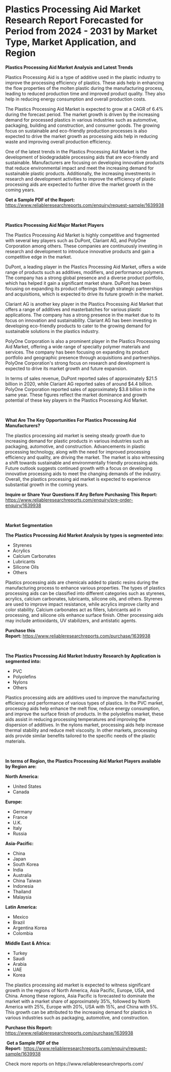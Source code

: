 <p><h1>Plastics Processing Aid Market Research Report Forecasted for Period from 2024 -  2031 by Market Type, Market Application, and Region</h1></p><p><strong>Plastics Processing Aid Market Analysis and Latest Trends</strong></p>
<p><p>Plastics Processing Aid is a type of additive used in the plastic industry to improve the processing efficiency of plastics. These aids help in enhancing the flow properties of the molten plastic during the manufacturing process, leading to reduced production time and improved product quality. They also help in reducing energy consumption and overall production costs.</p><p>The Plastics Processing Aid Market is expected to grow at a CAGR of 6.4% during the forecast period. The market growth is driven by the increasing demand for processed plastics in various industries such as automotive, packaging, building and construction, and consumer goods. The growing focus on sustainable and eco-friendly production processes is also expected to drive the market growth as processing aids help in reducing waste and improving overall production efficiency.</p><p>One of the latest trends in the Plastics Processing Aid Market is the development of biodegradable processing aids that are eco-friendly and sustainable. Manufacturers are focusing on developing innovative products that reduce environmental impact and meet the increasing demand for sustainable plastic products. Additionally, the increasing investments in research and development activities to improve the efficiency of plastic processing aids are expected to further drive the market growth in the coming years.</p></p>
<p><strong>Get a Sample PDF of the Report:&nbsp;</strong> <a href="https://www.reliableresearchreports.com/enquiry/request-sample/1639938">https://www.reliableresearchreports.com/enquiry/request-sample/1639938</a></p>
<p>&nbsp;</p>
<p><strong>Plastics Processing Aid Major Market Players</strong></p>
<p><p>The Plastics Processing Aid Market is highly competitive and fragmented with several key players such as DuPont, Clariant AG, and PolyOne Corporation among others. These companies are continuously investing in research and development to introduce innovative products and gain a competitive edge in the market.</p><p>DuPont, a leading player in the Plastics Processing Aid Market, offers a wide range of products such as additives, modifiers, and performance polymers. The company has a strong global presence and a diverse product portfolio, which has helped it gain a significant market share. DuPont has been focusing on expanding its product offerings through strategic partnerships and acquisitions, which is expected to drive its future growth in the market.</p><p>Clariant AG is another key player in the Plastics Processing Aid Market that offers a range of additives and masterbatches for various plastic applications. The company has a strong presence in the market due to its focus on innovation and sustainability. Clariant AG has been investing in developing eco-friendly products to cater to the growing demand for sustainable solutions in the plastics industry.</p><p>PolyOne Corporation is also a prominent player in the Plastics Processing Aid Market, offering a wide range of specialty polymer materials and services. The company has been focusing on expanding its product portfolio and geographic presence through acquisitions and partnerships. PolyOne Corporation's strong focus on research and development is expected to drive its market growth and future expansion.</p><p>In terms of sales revenue, DuPont reported sales of approximately $21.5 billion in 2020, while Clariant AG reported sales of around $4.4 billion. PolyOne Corporation reported sales of approximately $3.8 billion in the same year. These figures reflect the market dominance and growth potential of these key players in the Plastics Processing Aid Market.</p></p>
<p>&nbsp;</p>
<p><strong>What Are The Key Opportunities For Plastics Processing Aid Manufacturers?</strong></p>
<p><p>The plastics processing aid market is seeing steady growth due to increasing demand for plastic products in various industries such as packaging, automotive, and construction. Advancements in plastic processing technology, along with the need for improved processing efficiency and quality, are driving the market. The market is also witnessing a shift towards sustainable and environmentally friendly processing aids. Future outlook suggests continued growth with a focus on developing innovative processing aids to meet the changing demands of the industry. Overall, the plastics processing aid market is expected to experience substantial growth in the coming years.</p></p>
<p><strong>Inquire or Share Your Questions If Any Before Purchasing This Report:</strong> <a href="https://www.reliableresearchreports.com/enquiry/pre-order-enquiry/1639938">https://www.reliableresearchreports.com/enquiry/pre-order-enquiry/1639938</a></p>
<p>&nbsp;</p>
<p><strong>Market Segmentation</strong></p>
<p><strong>The Plastics Processing Aid Market Analysis by types is segmented into:</strong></p>
<p><ul><li>Styrenes</li><li>Acrylics</li><li>Calcium Carbonates</li><li>Lubricants</li><li>Silicone Oils</li><li>Others</li></ul></p>
<p><p>Plastics processing aids are chemicals added to plastic resins during the manufacturing process to enhance various properties. The types of plastics processing aids can be classified into different categories such as styrenes, acrylics, calcium carbonates, lubricants, silicone oils, and others. Styrenes are used to improve impact resistance, while acrylics improve clarity and color stability. Calcium carbonates act as fillers, lubricants aid in processing, and silicone oils enhance surface finish. Other processing aids may include antioxidants, UV stabilizers, and antistatic agents.</p></p>
<p><strong>Purchase this Report:&nbsp;</strong><a href="https://www.reliableresearchreports.com/purchase/1639938">https://www.reliableresearchreports.com/purchase/1639938</a></p>
<p>&nbsp;</p>
<p><strong>The Plastics Processing Aid Market Industry Research by Application is segmented into:</strong></p>
<p><ul><li>PVC</li><li>Polyolefins</li><li>Nylons</li><li>Others</li></ul></p>
<p><p>Plastics processing aids are additives used to improve the manufacturing efficiency and performance of various types of plastics. In the PVC market, processing aids help enhance the melt flow, reduce energy consumption, and improve the surface finish of products. In the polyolefins market, these aids assist in reducing processing temperatures and improving the dispersion of additives. In the nylons market, processing aids help increase thermal stability and reduce melt viscosity. In other markets, processing aids provide similar benefits tailored to the specific needs of the plastic materials.</p></p>
<p>&nbsp;</p>
<p><strong>In terms of Region, the Plastics Processing Aid Market Players available by Region are:</strong></p>
<p>
    <p> <strong> North America: </strong>
        <ul>
            <li>United States</li>
            <li>Canada</li>
        </ul>
        </p> 
    <p> <strong> Europe: </strong>
        <ul>
            <li>Germany</li>
            <li>France</li>
            <li>U.K.</li>
            <li>Italy</li>
            <li>Russia</li>
        </ul>
        </p> 
    <p> <strong> Asia-Pacific: </strong>
        <ul>
            <li>China</li>
            <li>Japan</li>
            <li>South Korea</li>
            <li>India</li>
            <li>Australia</li>
            <li>China Taiwan</li>
            <li>Indonesia</li>
            <li>Thailand</li>
            <li>Malaysia</li>
        </ul>
        </p> 
    <p> <strong> Latin America: </strong>
        <ul>
            <li>Mexico</li>
            <li>Brazil</li>
            <li>Argentina Korea</li>
            <li>Colombia</li>
        </ul>
        </p> 
    <p> <strong> Middle East & Africa: </strong>
        <ul>
            <li>Turkey</li>
            <li>Saudi</li>
            <li>Arabia</li>
            <li>UAE</li>
            <li>Korea</li>
        </ul>
    </p>
    </p>
<p><p>The plastics processing aid market is expected to witness significant growth in the regions of North America, Asia Pacific, Europe, USA, and China. Among these regions, Asia Pacific is forecasted to dominate the market with a market share of approximately 35%, followed by North America with 25%, Europe with 20%, USA with 15%, and China with 5%. This growth can be attributed to the increasing demand for plastics in various industries such as packaging, automotive, and construction.</p></p>
<p><strong>Purchase this Report: </strong><a href="https://www.reliableresearchreports.com/purchase/1639938">https://www.reliableresearchreports.com/purchase/1639938</a></p>
<p>&nbsp;<strong>Get a Sample PDF of the Report:&nbsp;&nbsp;</strong><a href="https://www.reliableresearchreports.com/enquiry/request-sample/1639938">https://www.reliableresearchreports.com/enquiry/request-sample/1639938</a></p>
<p><strong></strong></p>
<p>Check more reports on https://www.reliableresearchreports.com/</p>